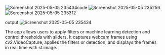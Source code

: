 ![Screenshot 2025-05-05 235434](https://github.com/user-attachments/assets/f4688453-b44e-4fa9-8c16-135cdf85d5cf)code 
![Screenshot 2025-05-05 235256](https://github.com/user-attachments/assets/45e0a603-0981-4ff5-8f38-807707be44c1)
![Screenshot 2025-05-05 235312](https://github.com/user-attachments/assets/36eec231-28d5-44d5-905e-c216617216e8)

output
![Screenshot 2025-05-05 235434](https://github.com/user-attachments/assets/8eba432c-a363-490b-92f0-5a8d16dbe132)

The app allows users to apply filters or machine learning detection and control thresholds with sliders. It captures webcam frames using cv2.VideoCapture, applies the filters or detection, and displays the frames in real time with st.image.
